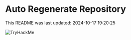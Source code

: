 # Auto Regenerate Repository

This README was last updated: 2024-10-17 19:20:25

 ![TryHackMe](https://tryhackme.com/badge/533634)